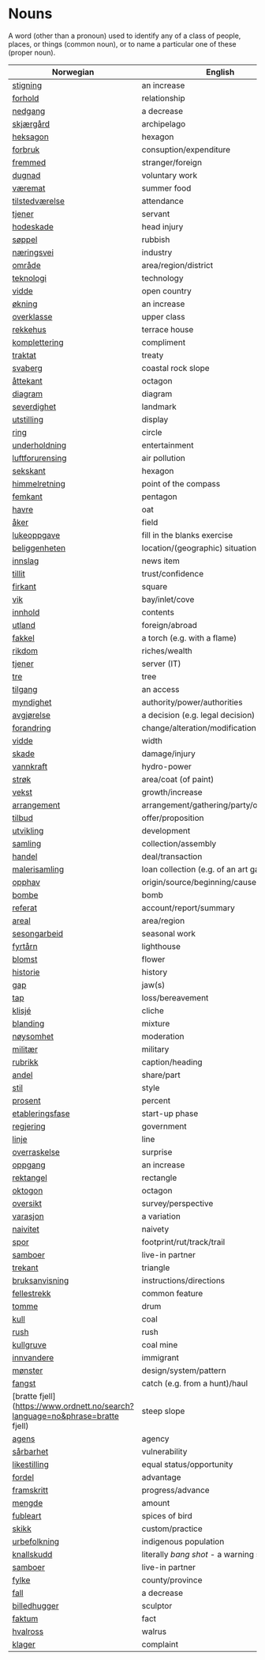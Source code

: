 # Nouns

A word (other than a pronoun) used to identify any of a class of people, places, or things (common noun), or to name a particular one of these (proper noun).

| Norwegian | English | Gender |
| --- | --- | --- |
| [stigning](https://www.ordnett.no/search?language=no&phrase=stigning) | an increase | m |
| [forhold](https://www.ordnett.no/search?language=no&phrase=forhold) | relationship | i |
| [nedgang](https://www.ordnett.no/search?language=no&phrase=nedgang) | a decrease | m |
| [skjærgård](https://www.ordnett.no/search?language=no&phrase=skjærgård) | archipelago | m |
| [heksagon](https://www.ordnett.no/search?language=no&phrase=heksagon) | hexagon | m |
| [forbruk](https://www.ordnett.no/search?language=no&phrase=forbruk) | consuption/expenditure | i |
| [fremmed](https://www.ordnett.no/search?language=no&phrase=fremmed) | stranger/foreign | m |
| [dugnad](https://www.ordnett.no/search?language=no&phrase=dugnad) | voluntary work | m |
| [væremat](https://www.ordnett.no/search?language=no&phrase=væremat) | summer food | m |
| [tilstedværelse](https://www.ordnett.no/search?language=no&phrase=tilstedværelse) | attendance | i |
| [tjener](https://www.ordnett.no/search?language=no&phrase=tjener) | servant | m |
| [hodeskade](https://www.ordnett.no/search?language=no&phrase=hodeskade) | head injury | m |
| [søppel](https://www.ordnett.no/search?language=no&phrase=søppel) | rubbish | i |
| [næringsvei](https://www.ordnett.no/search?language=no&phrase=næringsvei) | industry | m |
| [område](https://www.ordnett.no/search?language=no&phrase=område) | area/region/district | i |
| [teknologi](https://www.ordnett.no/search?language=no&phrase=teknologi) | technology | m |
| [vidde](https://www.ordnett.no/search?language=no&phrase=vidde) | open country | m |
| [økning](https://www.ordnett.no/search?language=no&phrase=økning) | an increase | m |
| [overklasse](https://www.ordnett.no/search?language=no&phrase=overklasse) | upper class | m |
| [rekkehus](https://www.ordnett.no/search?language=no&phrase=rekkehus) | terrace house | i |
| [komplettering](https://www.ordnett.no/search?language=no&phrase=komplettering) | compliment | m |
| [traktat](https://www.ordnett.no/search?language=no&phrase=traktat) | treaty | m |
| [svaberg](https://www.ordnett.no/search?language=no&phrase=svaberg) | coastal rock slope | i |
| [åttekant](https://www.ordnett.no/search?language=no&phrase=åttekant) | octagon | m |
| [diagram](https://www.ordnett.no/search?language=no&phrase=diagram) | diagram | i |
| [severdighet](https://www.ordnett.no/search?language=no&phrase=severdighet) | landmark | m |
| [utstilling](https://www.ordnett.no/search?language=no&phrase=utstilling) | display | m |
| [ring](https://www.ordnett.no/search?language=no&phrase=ring) | circle | m |
| [underholdning](https://www.ordnett.no/search?language=no&phrase=underholdning) | entertainment | m |
| [luftforurensing](https://www.ordnett.no/search?language=no&phrase=luftforurensing) | air pollution | m |
| [sekskant](https://www.ordnett.no/search?language=no&phrase=sekskant) | hexagon | m |
| [himmelretning](https://www.ordnett.no/search?language=no&phrase=himmelretning) | point of the compass | m |
| [femkant](https://www.ordnett.no/search?language=no&phrase=femkant) | pentagon | m |
| [havre](https://www.ordnett.no/search?language=no&phrase=havre) | oat | m |
| [åker](https://www.ordnett.no/search?language=no&phrase=åker) | field | m |
| [lukeoppgave](https://www.ordnett.no/search?language=no&phrase=lukeoppgave) | fill in the blanks exercise | m |
| [beliggenheten](https://www.ordnett.no/search?language=no&phrase=beliggenheten) | location/(geographic) situation | m/f |
| [innslag](https://www.ordnett.no/search?language=no&phrase=innslag) | news item | i |
| [tillit](https://www.ordnett.no/search?language=no&phrase=tillit) | trust/confidence | m |
| [firkant](https://www.ordnett.no/search?language=no&phrase=firkant) | square | m |
| [vik](https://www.ordnett.no/search?language=no&phrase=vik) | bay/inlet/cove | m |
| [innhold](https://www.ordnett.no/search?language=no&phrase=innhold) | contents | i |
| [utland](https://www.ordnett.no/search?language=no&phrase=utland) | foreign/abroad | m |
| [fakkel](https://www.ordnett.no/search?language=no&phrase=fakkel) | a torch (e.g. with a flame) | m |
| [rikdom](https://www.ordnett.no/search?language=no&phrase=rikdom) | riches/wealth | m |
| [tjener](https://www.ordnett.no/search?language=no&phrase=tjener) | server (IT) | m |
| [tre](https://www.ordnett.no/search?language=no&phrase=tre) | tree | i |
| [tilgang](https://www.ordnett.no/search?language=no&phrase=tilgang) | an access | i |
| [myndighet](https://www.ordnett.no/search?language=no&phrase=myndighet) | authority/power/authorities | m |
| [avgjørelse](https://www.ordnett.no/search?language=no&phrase=avgjørelse) | a decision (e.g. legal decision) | m |
| [forandring](https://www.ordnett.no/search?language=no&phrase=forandring) | change/alteration/modification | m |
| [vidde](https://www.ordnett.no/search?language=no&phrase=vidde) | width | m/f |
| [skade](https://www.ordnett.no/search?language=no&phrase=skade) | damage/injury | m |
| [vannkraft](https://www.ordnett.no/search?language=no&phrase=vannkraft) | hydro-power | m |
| [strøk](https://www.ordnett.no/search?language=no&phrase=strøk) | area/coat (of paint) | i |
| [vekst](https://www.ordnett.no/search?language=no&phrase=vekst) | growth/increase | m |
| [arrangement](https://www.ordnett.no/search?language=no&phrase=arrangement) | arrangement/gathering/party/organisation | i |
| [tilbud](https://www.ordnett.no/search?language=no&phrase=tilbud) | offer/proposition | i |
| [utvikling](https://www.ordnett.no/search?language=no&phrase=utvikling) | development | m |
| [samling](https://www.ordnett.no/search?language=no&phrase=samling) | collection/assembly | m |
| [handel](https://www.ordnett.no/search?language=no&phrase=handel) | deal/transaction | m |
| [malerisamling](https://www.ordnett.no/search?language=no&phrase=malerisamling) | loan collection (e.g. of an art gallery) | m |
| [opphav](https://www.ordnett.no/search?language=no&phrase=opphav) | origin/source/beginning/cause | i |
| [bombe](https://www.ordnett.no/search?language=no&phrase=bombe) | bomb | m |
| [referat](https://www.ordnett.no/search?language=no&phrase=referat) | account/report/summary | i |
| [areal](https://www.ordnett.no/search?language=no&phrase=areal) | area/region | i |
| [sesongarbeid](https://www.ordnett.no/search?language=no&phrase=sesongarbeid) | seasonal work | i |
| [fyrtårn](https://www.ordnett.no/search?language=no&phrase=fyrtårn) | lighthouse | i |
| [blomst](https://www.ordnett.no/search?language=no&phrase=blomst) | flower | m |
| [historie](https://www.ordnett.no/search?language=no&phrase=historie) | history | m/f |
| [gap](https://www.ordnett.no/search?language=no&phrase=gap) | jaw(s) | m |
| [tap](https://www.ordnett.no/search?language=no&phrase=tap) | loss/bereavement | i |
| [klisjé](https://www.ordnett.no/search?language=no&phrase=klisjé) | cliche | m |
| [blanding](https://www.ordnett.no/search?language=no&phrase=blanding) | mixture | m |
| [nøysomhet](https://www.ordnett.no/search?language=no&phrase=nøysomhet) | moderation | m |
| [militær](https://www.ordnett.no/search?language=no&phrase=militær) | military | m |
| [rubrikk](https://www.ordnett.no/search?language=no&phrase=rubrikk) | caption/heading | m |
| [andel](https://www.ordnett.no/search?language=no&phrase=andel) | share/part | m |
| [stil](https://www.ordnett.no/search?language=no&phrase=stil) | style | m |
| [prosent](https://www.ordnett.no/search?language=no&phrase=prosent) | percent | m |
| [etableringsfase](https://www.ordnett.no/search?language=no&phrase=etableringsfase) | start-up phase | m |
| [regjering](https://www.ordnett.no/search?language=no&phrase=regjering) | government | m |
| [linje](https://www.ordnett.no/search?language=no&phrase=linje) | line | m |
| [overraskelse](https://www.ordnett.no/search?language=no&phrase=overraskelse) | surprise | m |
| [oppgang](https://www.ordnett.no/search?language=no&phrase=oppgang) | an increase | m |
| [rektangel](https://www.ordnett.no/search?language=no&phrase=rektangel) | rectangle | i |
| [oktogon](https://www.ordnett.no/search?language=no&phrase=oktogon) | octagon | m |
| [oversikt](https://www.ordnett.no/search?language=no&phrase=oversikt) | survey/perspective | m |
| [varasjon](https://www.ordnett.no/search?language=no&phrase=varasjon) | a variation | m |
| [naivitet](https://www.ordnett.no/search?language=no&phrase=naivitet) | naivety | m |
| [spor](https://www.ordnett.no/search?language=no&phrase=spor) | footprint/rut/track/trail | i |
| [samboer](https://www.ordnett.no/search?language=no&phrase=samboer) | live-in partner | m |
| [trekant](https://www.ordnett.no/search?language=no&phrase=trekant) | triangle | m |
| [bruksanvisning](https://www.ordnett.no/search?language=no&phrase=bruksanvisning) | instructions/directions | m |
| [fellestrekk](https://www.ordnett.no/search?language=no&phrase=fellestrekk) | common feature | i |
| [tomme](https://www.ordnett.no/search?language=no&phrase=tomme) | drum | m |
| [kull](https://www.ordnett.no/search?language=no&phrase=kull) | coal | i |
| [rush](https://www.ordnett.no/search?language=no&phrase=rush) | rush | i |
| [kullgruve](https://www.ordnett.no/search?language=no&phrase=kullgruve) | coal mine | m |
| [innvandere](https://www.ordnett.no/search?language=no&phrase=innvandere) | immigrant | m |
| [mønster](https://www.ordnett.no/search?language=no&phrase=mønster) | design/system/pattern | i |
| [fangst](https://www.ordnett.no/search?language=no&phrase=fangst) | catch (e.g. from a hunt)/haul | m |
| [bratte fjell](https://www.ordnett.no/search?language=no&phrase=bratte fjell) | steep slope | m |
| [agens](https://www.ordnett.no/search?language=no&phrase=agens) | agency | m |
| [sårbarhet](https://www.ordnett.no/search?language=no&phrase=sårbarhet) | vulnerability | m |
| [likestilling](https://www.ordnett.no/search?language=no&phrase=likestilling) | equal status/opportunity | m |
| [fordel](https://www.ordnett.no/search?language=no&phrase=fordel) | advantage | m |
| [framskritt](https://www.ordnett.no/search?language=no&phrase=framskritt) | progress/advance | i |
| [mengde](https://www.ordnett.no/search?language=no&phrase=mengde) | amount | m |
| [fubleart](https://www.ordnett.no/search?language=no&phrase=fubleart) | spices of bird | m/f |
| [skikk](https://www.ordnett.no/search?language=no&phrase=skikk) | custom/practice | m |
| [urbefolkning](https://www.ordnett.no/search?language=no&phrase=urbefolkning) | indigenous population | m |
| [knallskudd](https://www.ordnett.no/search?language=no&phrase=knallskudd) | literally _bang shot_ - a warning shot gun | i |
| [samboer](https://www.ordnett.no/search?language=no&phrase=samboer) | live-in partner | m |
| [fylke](https://www.ordnett.no/search?language=no&phrase=fylke) | county/province | i |
| [fall](https://www.ordnett.no/search?language=no&phrase=fall) | a decrease | i |
| [billedhugger](https://www.ordnett.no/search?language=no&phrase=billedhugger) | sculptor | m |
| [faktum](https://www.ordnett.no/search?language=no&phrase=faktum) | fact | i |
| [hvalross](https://www.ordnett.no/search?language=no&phrase=hvalross) | walrus | m |
| [klager](https://www.ordnett.no/search?language=no&phrase=klager) | complaint | m |

